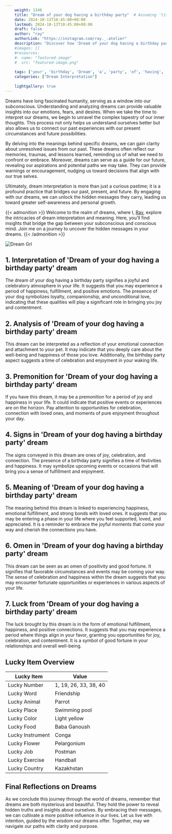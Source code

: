 ```yaml
---
    weight: 1346
    title: "Dream of your dog having a birthday party"  # Assuming 'title' column exists
    date: 2024-10-13T10:45:00+08:00
    lastmod: 2024-10-13T10:45:00+08:00
    draft: false
    author: "ray"
    authorLink: "https://instagram.com/ray._.atelier"
    description: "Discover how 'Dream of your dog having a birthday party' can interpret your future and uncover its significant meanings in your life."
    #images: []
    #resources:
    #- name: "featured-image"
    #  src: "featured-image.png"
    
    tags: ['your', 'birthday', 'Dream', 'a', 'party', 'of', 'having', 'dog']
    categories: ["Dream Interpretation"]
    
    lightgallery: true
---
```

    
Dreams have long fascinated humanity, serving as a window into our subconscious. Understanding and analyzing dreams can provide valuable insights into our emotions, fears, and desires. When we take the time to interpret our dreams, we begin to unravel the complex tapestry of our inner thoughts. This process not only helps us understand ourselves better but also allows us to connect our past experiences with our present circumstances and future possibilities.

By delving into the meanings behind specific dreams, we can gain clarity about unresolved issues from our past. These dreams often reflect our memories, traumas, and lessons learned, reminding us of what we need to confront or embrace. Moreover, dreams can serve as a guide for our future, revealing our aspirations and potential paths we may take. They can provide warnings or encouragement, nudging us toward decisions that align with our true selves.

Ultimately, dream interpretation is more than just a curious pastime; it is a profound practice that bridges our past, present, and future. By engaging with our dreams, we can unlock the hidden messages they carry, leading us toward greater self-awareness and personal growth.

{{< admonition >}}
Welcome to the realm of dreams, where I, [Ray](https://instagram.com/ray._.atelier), explore the intricacies of dream interpretation and meaning. Here, you’ll find insights that bridge the gap between your subconscious and conscious mind. Join me on a journey to uncover the hidden messages in your dreams.
{{< /admonition >}}

![Dream Grl](https://cdn.pixabay.com/photo/2017/11/02/03/35/gothic-2910057_1280.jpg "Dream Grl")

## 1. Interpretation of 'Dream of your dog having a birthday party' dream

The dream of your dog having a birthday party signifies a joyful and celebratory atmosphere in your life. It suggests that you may experience a period of happiness, fulfillment, and positive emotions. The presence of your dog symbolizes loyalty, companionship, and unconditional love, indicating that these qualities will play a significant role in bringing you joy and contentment.

## 2. Analysis of 'Dream of your dog having a birthday party' dream

This dream can be interpreted as a reflection of your emotional connection and attachment to your pet. It may indicate that you deeply care about the well-being and happiness of those you love. Additionally, the birthday party aspect suggests a time of celebration and enjoyment in your waking life.

## 3. Premonition for 'Dream of your dog having a birthday party' dream

If you have this dream, it may be a premonition for a period of joy and happiness in your life. It could indicate that positive events or experiences are on the horizon. Pay attention to opportunities for celebration, connection with loved ones, and moments of pure enjoyment throughout your day.

## 4. Signs in 'Dream of your dog having a birthday party' dream

The signs conveyed in this dream are ones of joy, celebration, and connection. The presence of a birthday party signifies a time of festivities and happiness. It may symbolize upcoming events or occasions that will bring you a sense of fulfillment and enjoyment.

## 5. Meaning of 'Dream of your dog having a birthday party' dream

The meaning behind this dream is linked to experiencing happiness, emotional fulfillment, and strong bonds with loved ones. It suggests that you may be entering a phase in your life where you feel supported, loved, and appreciated. It is a reminder to embrace the joyful moments that come your way and cherish the connections you have.

## 6. Omen in 'Dream of your dog having a birthday party' dream

This dream can be seen as an omen of positivity and good fortune. It signifies that favorable circumstances and events may be coming your way. The sense of celebration and happiness within the dream suggests that you may encounter fortunate opportunities or experiences in various aspects of your life.

## 7. Luck from 'Dream of your dog having a birthday party' dream

The luck brought by this dream is in the form of emotional fulfillment, happiness, and positive connections. It suggests that you may experience a period where things align in your favor, granting you opportunities for joy, celebration, and contentment. It is a symbol of good fortune in your relationships and overall well-being.

## Lucky Item Overview
| Lucky Item          | Value              |
|---------------|--------------------|
| Lucky Number        | 1, 19, 26, 33, 38, 40  |
| Lucky Word          | Friendship |
| Lucky Animal        | Parrot |
| Lucky Place         | Swimming pool     |
| Lucky Color         | Light yellow     |
| Lucky Food          | Baba Ganoush      |
| Lucky Instrument    | Conga |
| Lucky Flower        | Pelargonium    |
| Lucky Job           | Postman       |
| Lucky Exercise      | Handball  |
| Lucky Country       | Kazakhstan    |


##  Final Reflections on Dreams

As we conclude this journey through the world of dreams, remember that dreams are both mysterious and beautiful. They hold the power to reveal hidden truths and insights about ourselves. By embracing their messages, we can cultivate a more positive influence in our lives. Let us live with intention, guided by the wisdom our dreams offer. Together, may we navigate our paths with clarity and purpose.

